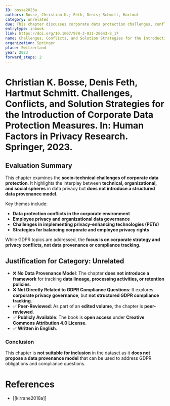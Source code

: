 ```yaml
---
ID: bosse2023a
authors: Bosse, Christian K.; Feth, Denis; Schmitt, Hartmut
category: unrelated
due: This chapter discusses corporate data protection challenges, conflicts, and solutions but does not propose a structured data provenance model for GDPR compliance. It does not directly contribute to addressing compliance questions related to data provenance tracking.
entrytype: inbook
link: https://doi.org/10.1007/978-3-031-28643-8_17
name: Challenges, Conflicts, and Solution Strategies for the Introduction of Corporate Data Protection Measures
organization: Springer
place: Switzerland
year: 2023
forward_steps: 2
---
```

# Christian K. Bosse, Denis Feth, Hartmut Schmitt. Challenges, Conflicts, and Solution Strategies for the Introduction of Corporate Data Protection Measures. In: Human Factors in Privacy Research. Springer, 2023.

## Evaluation Summary

This chapter examines the **socio-technical challenges of corporate data protection**. It highlights the interplay between **technical, organizational, and social spheres** in data privacy but **does not introduce a structured data provenance model**.

Key themes include:

- **Data protection conflicts in the corporate environment**
- **Employee privacy and organizational data governance**
- **Challenges in implementing privacy-enhancing technologies (PETs)**
- **Strategies for balancing corporate and employee privacy rights**

While GDPR topics are addressed, the **focus is on corporate strategy and privacy conflicts, not data provenance or compliance tracking**.

## Justification for Category: Unrelated

- ❌ **No Data Provenance Model**: The chapter **does not introduce a framework** for tracking **data lineage, processing activities, or retention policies**.
- ❌ **Not Directly Related to GDPR Compliance Questions**: It explores **corporate privacy governance**, but **not structured GDPR compliance tracking**.
- ✅ **Peer-Reviewed**: As part of an **edited volume**, the chapter is **peer-reviewed**.
- ✅ **Publicly Available**: The book is **open access** under **Creative Commons Attribution 4.0 License**.
- ✅ **Written in English**.

### **Conclusion**
This chapter is **not suitable for inclusion** in the dataset as it **does not propose a data provenance model** that can be used to address GDPR obligations and compliance questions.

# References

- [[kirrane2018a]]

